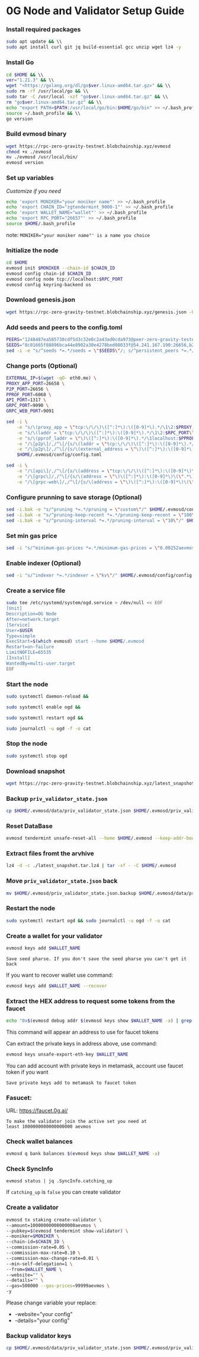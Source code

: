 # **0G Node and Validator Setup Guide**

### **Install required packages**

```bash
sudo apt update && \\
sudo apt install curl git jq build-essential gcc unzip wget lz4 -y
```

### **Install Go**

```bash
cd $HOME && \\
ver="1.21.3" && \\
wget "<https://golang.org/dl/go$ver.linux-amd64.tar.gz>" && \\
sudo rm -rf /usr/local/go && \\
sudo tar -C /usr/local -xzf "go$ver.linux-amd64.tar.gz" && \\
rm "go$ver.linux-amd64.tar.gz" && \\
echo "export PATH=$PATH:/usr/local/go/bin:$HOME/go/bin" >> ~/.bash_profile && \\
source ~/.bash_profile && \\
go version
```

### **Build evmosd binary**

```bash
wget https://rpc-zero-gravity-testnet.blobchainship.xyz/evmosd
chmod +x ./evmosd
mv ./evmosd /usr/local/bin/
evmosd version
```

### **Set up variables**

*Customize if you need*

```bash
echo 'export MONIKER="your moniker name"' >> ~/.bash_profile
echo 'export CHAIN_ID="zgtendermint_9000-1"' >> ~/.bash_profile
echo 'export WALLET_NAME="wallet"' >> ~/.bash_profile
echo 'export RPC_PORT="26657"' >> ~/.bash_profile
source $HOME/.bash_profile
```

note: `MONIKER="your moniker name"' is a name you choice`

### **Initialize the node**

```bash
cd $HOME
evmosd init $MONIKER --chain-id $CHAIN_ID
evmosd config chain-id $CHAIN_ID
evmosd config node tcp://localhost:$RPC_PORT
evmosd config keyring-backend os
```

### **Download genesis.json**

```bash
wget https://rpc-zero-gravity-testnet.blobchainship.xyz/genesis.json -O $HOME/.evmosd/config/genesis.json
```

### **Add seeds and peers to the config.toml**

```bash
PEERS="1248487ea585730cdf5d3c32e0c2a43ad0cda973@peer-zero-gravity-testnet.blobchainship.xyz:26326" && \
SEEDS="8c01665f88896bca44e8902a30e4278bed08033f@54.241.167.190:26656,b288e8b37f4b0dbd9a03e8ce926cd9c801aacf27@54.176.175.48:26656,8e20e8e88d504e67c7a3a58c2ea31d965aa2a890@54.193.250.204:26656,e50ac888b35175bfd4f999697bdeb5b7b52bfc06@54.215.187.94:26656" && \
sed -i -e "s/^seeds *=.*/seeds = \"$SEEDS\"/; s/^persistent_peers *=.*/persistent_peers = \"$PEERS\"/" $HOME/.evmosd/config/config.toml
```

### **Change ports (Optional)**

```bash
EXTERNAL_IP=$(wget -qO- eth0.me) \
PROXY_APP_PORT=26658 \
P2P_PORT=26656 \
PPROF_PORT=6060 \
API_PORT=1317 \
GRPC_PORT=9090 \
GRPC_WEB_PORT=9091
```

```bash
sed -i \
    -e "s/\(proxy_app = \"tcp:\/\/\)\([^:]*\):\([0-9]*\).*/\1\2:$PROXY_APP_PORT\"/" \
    -e "s/\(laddr = \"tcp:\/\/\)\([^:]*\):\([0-9]*\).*/\1\2:$RPC_PORT\"/" \
    -e "s/\(pprof_laddr = \"\)\([^:]*\):\([0-9]*\).*/\1localhost:$PPROF_PORT\"/" \
    -e "/\[p2p\]/,/^\[/{s/\(laddr = \"tcp:\/\/\)\([^:]*\):\([0-9]*\).*/\1\2:$P2P_PORT\"/}" \
    -e "/\[p2p\]/,/^\[/{s/\(external_address = \"\)\([^:]*\):\([0-9]*\).*/\1${EXTERNAL_IP}:$P2P_PORT\"/; t; s/\(external_address = \"\).*/\1${EXTERNAL_IP}:$P2P_PORT\"/}" \
    $HOME/.evmosd/config/config.toml
```

```bash
sed -i \
    -e "/\[api\]/,/^\[/{s/\(address = \"tcp:\/\/\)\([^:]*\):\([0-9]*\)\(\".*\)/\1\2:$API_PORT\4/}" \
    -e "/\[grpc\]/,/^\[/{s/\(address = \"\)\([^:]*\):\([0-9]*\)\(\".*\)/\1\2:$GRPC_PORT\4/}" \
    -e "/\[grpc-web\]/,/^\[/{s/\(address = \"\)\([^:]*\):\([0-9]*\)\(\".*\)/\1\2:$GRPC_WEB_PORT\4/}" $HOME/.evmosd/config/app.toml
```

### **Configure prunning to save storage (Optional)**

```bash
sed -i.bak -e "s/^pruning *=.*/pruning = \"custom\"/" $HOME/.evmosd/config/app.toml
sed -i.bak -e "s/^pruning-keep-recent *=.*/pruning-keep-recent = \"100\"/" $HOME/.evmosd/config/app.toml
sed -i.bak -e "s/^pruning-interval *=.*/pruning-interval = \"10\"/" $HOME/.evmosd/config/app.toml
```

### **Set min gas price**

```bash
sed -i "s/^minimum-gas-prices *=.*/minimum-gas-prices = \"0.00252aevmos\"/" $HOME/.evmosd/config/app.toml
```

### **Enable indexer (Optional)**

```bash
sed -i "s/^indexer *=.*/indexer = \"kv\"/" $HOME/.evmosd/config/config.toml
```

### **Create a service file**

```bash
sudo tee /etc/systemd/system/ogd.service > /dev/null << EOF
[Unit]
Description=OG Node
After=network.target
[Service]
User=$USER
Type=simple
ExecStart=$(which evmosd) start --home $HOME/.evmosd
Restart=on-failure
LimitNOFILE=65535
[Install]
WantedBy=multi-user.target
EOF
```

### **Start the node**

```bash
sudo systemctl daemon-reload &&

sudo systemctl enable ogd &&

sudo systemctl restart ogd &&

sudo journalctl -u ogd -f -o cat
```

### Stop the node

```bash
sudo systemctl stop ogd
```

### **Download snapshot**

```bash
wget https://rpc-zero-gravity-testnet.blobchainship.xyz/latest_snapshot.tar.lz4
```

### Backup `priv_validator_state.json`

```bash
cp $HOME/.evmosd/data/priv_validator_state.json $HOME/.evmosd/priv_validator_state.json.backup
```

### Reset DataBase

```bash
evmosd tendermint unsafe-reset-all --home $HOME/.evmosd --keep-addr-book
```

### Extract files fromt the arvhive

```bash
lz4 -d -c ./latest_snapshot.tar.lz4 | tar -xf - -C $HOME/.evmosd
```

### Move `priv_validator_state.json` back

```bash
mv $HOME/.evmosd/priv_validator_state.json.backup $HOME/.evmosd/data/priv_validator_state.json
```

### Restart the node

```bash
sudo systemctl restart ogd && sudo journalctl -u ogd -f -o cat
```

### **Create a wallet for your validator**

```bash
evmosd keys add $WALLET_NAME
```
`Save seed pharse. If you don't save the seed pharse you can't get it back`

If you want to recover wallet use command:

```bash
evmosd keys add $WALLET_NAME --recover
```

### **Extract the HEX address to request some tokens from the faucet**

```bash
echo "0x$(evmosd debug addr $(evmosd keys show $WALLET_NAME -a) | grep hex | awk '{print $3}')"
```

This command will appear an address to use for faucet tokens

Can extract the private keys in address above, use command:

```bash
evmosd keys unsafe-export-eth-key $WALLET_NAME
```

You can add account with private keys in metamask, account use faucet token if you want

`Save private keys add to metamask to faucet token`

### **Fasucet:**
URL: https://faucet.0g.ai/

`To make the validator join the active set you need at least 1000000000000000000 aevmos`

### **Check wallet balances**

```bash
evmosd q bank balances $(evmosd keys show $WALLET_NAME -a)
```

### Check SyncInfo

```
evmosd status | jq .SyncInfo.catching_up
```

If `catching_up` is `false` you can create validator

### **Create a validator**

```bash
evmosd tx staking create-validator \
--amount=10000000000000000aevmos \
--pubkey=$(evmosd tendermint show-validator) \
--moniker=$MONIKER \
--chain-id=$CHAIN_ID \
--commission-rate=0.05 \
--commission-max-rate=0.10 \
--commission-max-change-rate=0.01 \
--min-self-delegation=1 \
--from=$WALLET_NAME \
--website="" \
--details="" \
--gas=500000 --gas-prices=99999aevmos \
-y
```

Please change variable your replace:

- -website="your config"
- -details="your config"

### **Backup validator keys**

```bash
cp $HOME/.evmosd/data/priv_validator_state.json $HOME/.evmosd/priv_validator_state.json.backup
```

